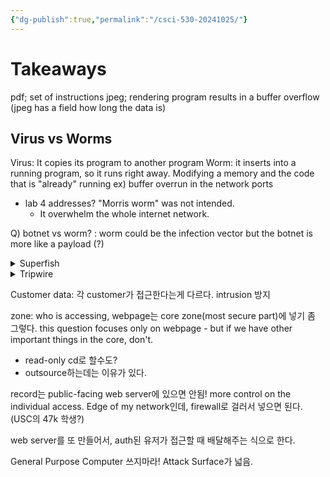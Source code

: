 ```yaml
---
{"dg-publish":true,"permalink":"/csci-530-20241025/"}
---
```



# Takeaways
pdf; set of instructions
jpeg; rendering program results in a buffer overflow (jpeg has a field how long the data is)

## Virus vs Worms
Virus: It copies its program to another program
Worm: it inserts into a running program, so it runs right away. Modifying a memory and the code that is "already" running
ex) buffer overrun in the network ports

- lab 4 addresses? "Morris worm" was not intended.
	- It overwhelm the whole internet network.

Q) botnet vs worm?
: worm could be the infection vector but the botnet is more like a payload (?)


<details> 
<summary> Superfish </summary>
Superfish는 사용자의 웹 브라우징 경험을 맞춤화하기 위해 시각적인 검색 기능을 제공하는 소프트웨어이지만, 개인정보 침해와 보안 취약점 때문에 논란이 되었던 프로그램입니다. 특히 2015년에 **Lenovo 노트북에 사전 설치된 Superfish 광고 소프트웨어**가 큰 문제를 일으켰습니다. Lenovo는 사용자가 웹에서 본 이미지와 비슷한 상품을 자동으로 추천하기 위해 Superfish를 설치했으나, 이 프로그램은 몇 가지 심각한 문제를 유발했습니다.
Superfish 보안 이슈
1. **중간자 공격(Man-in-the-Middle Attack)**:
   - Superfish는 **웹사이트 SSL 연결을 가로채기 위해 자체 인증서**를 설치해, HTTPS 보안을 해제하는 문제가 있었습니다. 이는 해커가 웹사이트와 사용자 사이에서 데이터를 가로챌 수 있는 취약점이었고, 로그인 정보나 민감한 데이터를 쉽게 탈취할 수 있었습니다.
#2. **광고 및 프라이버시 문제**:
   - Superfish는 사용자의 검색 기록을 추적해 사용자의 관심사에 맞춘 광고를 제공했습니다. 이러한 트래킹과 광고 삽입 방식은 사용자들에게 불편을 초래했고, 개인정보 보호 측면에서도 비난을 받았습니다.
3. **사용자 비난과 리콜**:
   - Superfish로 인해 Lenovo는 사용자들로부터 큰 비난을 받았고, 결국 문제를 해결하기 위해 해당 소프트웨어를 비활성화 및 제거하는 방법을 안내했습니다. 또한, Lenovo는 신뢰 회복을 위해 사전 설치 소프트웨어 정책을 개선하겠다고 발표했습니다.
Superfish는 이러한 보안 및 개인정보 침해 문제로 인해, 불필요한 사전 설치 소프트웨어(bloatware)와 보안에 대한 중요한 경고 사례로 자주 언급됩니다.
</details>
<details>
<summary>
Tripwire

</summary>
Tripwire는 시스템의 무결성을 확인하고 보안을 강화하기 위한 **파일 무결성 검사 도구**입니다. 주로 기업이나 기관에서 시스템 파일의 변경 사항을 모니터링하고, 불법적인 접근이나 잠재적 공격을 탐지하는 데 사용됩니다. 이 도구는 보안 시스템의 중요한 구성 요소로, 운영 체제나 애플리케이션의 주요 파일이 변조되지 않도록 관리합니다.

### Tripwire의 주요 기능
1. **파일 무결성 검사**:
   - Tripwire는 시스템의 중요한 파일과 디렉토리에 대해 해시값을 생성하여 기준으로 삼고, 파일에 변경이 발생하면 이를 탐지해 관리자에게 경고를 보냅니다.
   
2. **정기적 검사**:
   - 스케줄링된 검사로, 주기적으로 시스템 무결성을 점검하여 보안에 위협이 되는 변경 사항을 조기에 발견할 수 있습니다.

3. **로그 분석**:
   - Tripwire는 변경 사항과 관련된 정보를 로그에 기록하며, 파일이 언제, 어디서, 어떻게 변경되었는지 확인할 수 있습니다. 이 기능은 침입이 발생했을 경우, 포렌식 분석에 유용합니다.

4. **정책 기반 관리**:
   - 특정 디렉토리나 파일에 대해 어떤 변경을 허용할지 설정할 수 있어, 예외 상황을 관리하고 보안 이벤트를 보다 효과적으로 추적합니다.

### Tripwire의 활용 사례
- **침입 탐지**: 중요한 시스템 파일의 변조나 삭제, 허가되지 않은 변경을 감지하여 관리자에게 경고를 보내는 등, 침입이 발생했을 가능성을 빠르게 파악할 수 있습니다.
- **규제 준수**: Tripwire는 무결성 검사를 통해 PCI-DSS, HIPAA 등의 보안 규제를 준수하는 데 도움을 줍니다.
- **변경 관리**: 시스템 관리자는 Tripwire를 통해 시스템 구성 파일의 변경 기록을 추적하여 문제 발생 시 빠르게 원인을 찾아 복구할 수 있습니다.

Tripwire는 오픈소스와 상용 버전이 모두 제공되며, 상용 버전은 보다 강화된 보안 및 관리 기능을 갖추고 있습니다.
</details>


Customer data: 각 customer가 접근한다는게 다르다.
intrusion 방지

zone: who is accessing, webpage는 core zone(most secure part)에 넣기 좀 그렇다. this question focuses only on webpage - but if we have other important things in the core, don't.
- read-only cd로 할수도?
- outsource하는데는 이유가 있다.

record는 public-facing web server에 있으면 안됨!
more control on the individual access.
Edge of my network인데, firewall로 걸러서 넣으면 된다.
(USC의 47k 학생?)

web server를 또 만들어서, auth된 유저가 접근할 때 배달해주는 식으로 한다.


General Purpose Computer 쓰지마라! Attack Surface가 넓음.









